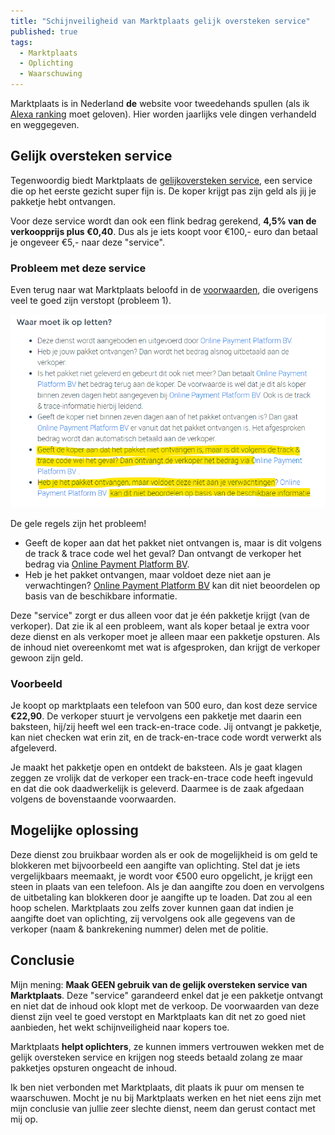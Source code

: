 ```yaml
---
title: "Schijnveiligheid van Marktplaats gelijk oversteken service"
published: true
tags:
  - Marktplaats
  - Oplichting
  - Waarschuwing
---
```


Marktplaats is in Nederland **de** website voor tweedehands spullen (als ik [Alexa ranking](https://www.alexa.com/topsites/countries/NL) moet geloven). Hier worden jaarlijks vele dingen verhandeld en weggegeven.

## Gelijk oversteken service

Tegenwoordig biedt Marktplaats de [gelijkoversteken service](https://www.marktplaats.nl/i/gelijkoversteken-koper/), een service die op het eerste gezicht super fijn is. De koper krijgt pas zijn geld als jij je pakketje hebt ontvangen.

Voor deze service wordt dan ook een flink bedrag gerekend, **4,5% van de verkoopprijs plus €0,40**. Dus als je iets koopt voor €100,- euro dan betaal je ongeveer €5,- naar deze "service".

### Probleem met deze service

Even terug naar wat Marktplaats beloofd in de [voorwaarden](https://help.marktplaats.nl/s/article/product-niet-ontvangen-bij-gelijk-oversteken), die overigens veel te goed zijn verstopt (probleem 1).

![Marktplaats voorwaarden gelijk oversteken](/assets/images/2021-04-01-marktplaats-gelijk-oversteken.png)

De gele regels zijn het probleem!

- Geeft de koper aan dat het pakket niet ontvangen is, maar is dit volgens de track & trace code wel het geval? Dan ontvangt de verkoper het bedrag via [Online Payment Platform BV](https://onlinepaymentplatform.com/nl/support/marktplaats).
- Heb je het pakket ontvangen, maar voldoet deze niet aan je verwachtingen? [Online Payment Platform BV](https://onlinepaymentplatform.com/nl/support/marktplaats)  kan dit niet beoordelen op basis van de beschikbare informatie.

Deze "service" zorgt er dus alleen voor dat je één pakketje krijgt (van de verkoper). Dat zie ik al een probleem, want als koper betaal je extra voor deze dienst en als verkoper moet je alleen maar een pakketje opsturen. Als de inhoud niet overeenkomt met wat is afgesproken, dan krijgt de verkoper gewoon zijn geld.

### Voorbeeld

Je koopt op marktplaats een telefoon van 500 euro, dan kost deze service **€22,90**. De verkoper stuurt je vervolgens een pakketje met daarin een baksteen, hij/zij heeft wel een track-en-trace code. Jij ontvangt je pakketje, kan niet checken wat erin zit, en de track-en-trace code wordt verwerkt als afgeleverd.

Je maakt het pakketje open en ontdekt de baksteen. Als je gaat klagen zeggen ze vrolijk dat de verkoper een track-en-trace code heeft ingevuld en dat die ook daadwerkelijk is geleverd. Daarmee is de zaak afgedaan volgens de bovenstaande voorwaarden.

## Mogelijke oplossing

Deze dienst zou bruikbaar worden als er ook de mogelijkheid is om geld te blokkeren met bijvoorbeeld een aangifte van oplichting. Stel dat je iets vergelijkbaars meemaakt, je wordt voor €500 euro opgelicht, je krijgt een steen in plaats van een telefoon.
Als je dan aangifte zou doen en vervolgens de uitbetaling kan blokkeren door je aangifte up te loaden. Dat zou al een hoop schelen. Marktplaats zou zelfs zover kunnen gaan dat indien je aangifte doet van oplichting, zij vervolgens ook alle gegevens van de verkoper (naam & bankrekening nummer) delen met de politie.

## Conclusie

Mijn mening: **Maak GEEN gebruik van de gelijk oversteken service van Marktplaats**. Deze "service" garandeerd enkel dat je een pakketje ontvangt en niet dat de inhoud ook klopt met de verkoop. De voorwaarden van deze dienst zijn veel te goed verstopt en Marktplaats kan dit net zo goed niet aanbieden, het wekt schijnveiligheid naar kopers toe.

Marktplaats **helpt oplichters**, ze kunnen immers vertrouwen wekken met de gelijk oversteken service en krijgen nog steeds betaald zolang ze maar pakketjes opsturen ongeacht de inhoud.

Ik ben niet verbonden met Marktplaats, dit plaats ik puur om mensen te waarschuwen. Mocht je nu bij Marktplaats werken en het niet eens zijn met mijn conclusie van jullie zeer slechte dienst, neem dan gerust contact met mij op.
